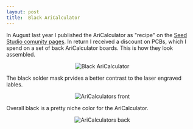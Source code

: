 ```yaml
---
layout: post
title:  Black AriCalculator
---
```


In August last year I published the AriCalculator as "recipe" on the 
[Seed Studio comunity pages](https://www.seeed.cc/AriCalculator-A-homemade-handheld-calculator-p-1844.html). 
In return I received a discount on PCBs, which I spend on a set of 
back AriCalculator boards. This is how they look assembled.

<p style="text-align:center;"><img src="{{ site.url }}/images/AriCalculatorBlack.jpg" alt="Black AriCalculator" /></p>

The black solder mask prvides a better contrast to the laser engraved lables.

<p style="text-align:center;"><img src="{{ site.url }}/images/AriCalculatorsBwFront.jpg" alt="AriCalculators front" /></p>

Overall black is a pretty niche color for the AriCalculator.

<p style="text-align:center;"><img src="{{ site.url }}/images/AriCalculatorsBwBack.jpg" alt="AriCalculators back" /></p>
